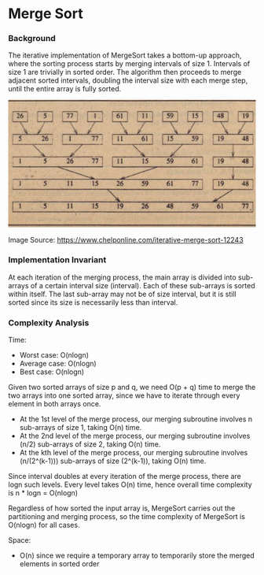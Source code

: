 # Merge Sort

### Background
The iterative implementation of MergeSort takes a bottom-up approach, where the sorting process starts by merging
intervals of size 1. Intervals of size 1 are trivially in sorted order. The algorithm then proceeds to merge
adjacent sorted intervals, doubling the interval size with each merge step, until the entire array is fully sorted.

![MergeSort Iterative](../../../../../../../docs/assets/images/MergeSortIterative.jpg)

Image Source: https://www.chelponline.com/iterative-merge-sort-12243

### Implementation Invariant
At each iteration of the merging process, the main array is divided into sub-arrays of a certain interval
size (interval). Each of these sub-arrays is sorted within itself. The last sub-array may not be of size
interval, but it is still sorted since its size is necessarily less than interval.

### Complexity Analysis
Time:
- Worst case: O(nlogn)
- Average case: O(nlogn)
- Best case: O(nlogn)

Given two sorted arrays of size p and q, we need O(p + q) time to merge the two arrays into one sorted array, since
we have to iterate through every element in both arrays once.

- At the 1st level of the merge process, our merging subroutine involves n sub-arrays of size 1, taking O(n) time.
- At the 2nd level of the merge process, our merging subroutine involves (n/2) sub-arrays of size 2, taking O(n) time.
- At the kth level of the merge process, our merging subroutine involves (n/(2^(k-1))) sub-arrays of size (2^(k-1)),
taking O(n) time.

Since interval doubles at every iteration of the merge process, there are logn such levels. Every level takes
O(n) time, hence overall time complexity is n * logn = O(nlogn)

Regardless of how sorted the input array is, MergeSort carries out the partitioning and merging process, so the
time complexity of MergeSort is O(nlogn) for all cases.

Space:
- O(n) since we require a temporary array to temporarily store the merged elements in sorted order